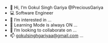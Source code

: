 - 👋 Hi, I’m Gokul Singh Gariya @PreciousGariya
- 💻 Software Engineer
- 👀 I’m interested in ...
- 🌱 Learning Mode is always ON ...
- 💞️ I’m looking to collaborate on ...
- 📫 gokulsinghgariyaa@gmail.com ...

<!---
PreciousGariya/PreciousGariya is a ✨ special ✨ repository because its `README.md` (this file) appears on your GitHub profile.
You can click the Preview link to take a look at your changes.
--->
